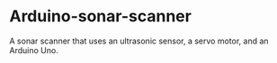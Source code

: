 # Arduino-sonar-scanner
A sonar scanner that uses an ultrasonic sensor, a servo motor, and an Arduino Uno.
